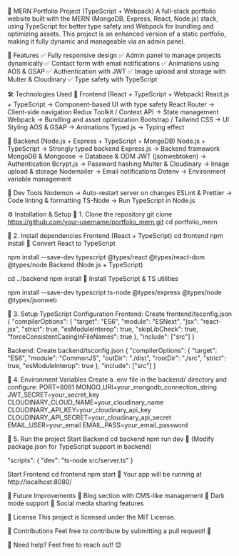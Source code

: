 🚀 MERN Portfolio Project (TypeScript + Webpack)
A full-stack portfolio website built with the MERN (MongoDB, Express, React, Node.js) stack, using TypeScript for better type safety and Webpack for bundling and optimizing assets. This project is an enhanced version of a static portfolio, making it fully dynamic and manageable via an admin panel.


📌 Features
✅ Fully responsive design
✅ Admin panel to manage projects dynamically
✅ Contact form with email notifications
✅ Animations using AOS & GSAP
✅ Authentication with JWT
✅ Image upload and storage with Multer & Cloudinary
✅ Type safety with TypeScript


🛠 Technologies Used
🔹 Frontend (React + TypeScript + Webpack)
React.js + TypeScript → Component-based UI with type safety
React Router → Client-side navigation
Redux Toolkit / Context API → State management
Webpack → Bundling and asset optimization
Bootstrap / Tailwind CSS → UI Styling
AOS & GSAP → Animations
Typed.js → Typing effect

🔹 Backend (Node.js + Express + TypeScript + MongoDB)
Node.js + TypeScript → Strongly typed backend
Express.js → Backend framework
MongoDB & Mongoose → Database & ODM
JWT (jsonwebtoken) → Authentication
Bcrypt.js → Password hashing
Multer & Cloudinary → Image upload & storage
Nodemailer → Email notifications
Dotenv → Environment variable management

🔹 Dev Tools
Nodemon → Auto-restart server on changes
ESLint & Prettier → Code linting & formatting
TS-Node → Run TypeScript in Node.js


⚙️ Installation & Setup
🔹 1. Clone the repository
git clone https://github.com/your-username/portfolio_mern.git
cd portfolio_mern

🔹 2. Install dependencies
Frontend (React + TypeScript)
cd frontend
npm install
📌 Convert React to TypeScript

npm install --save-dev typescript @types/react @types/react-dom @types/node
Backend (Node.js + TypeScript)

cd ../backend
npm install
📌 Install TypeScript & TS utilities

npm install --save-dev typescript ts-node @types/express @types/node @types/jsonweb


🔹 3. Setup TypeScript Configuration
Frontend: Create frontend/tsconfig.json
{
  "compilerOptions": {
    "target": "ES6",
    "module": "ESNext",
    "jsx": "react-jsx",
    "strict": true,
    "esModuleInterop": true,
    "skipLibCheck": true,
    "forceConsistentCasingInFileNames": true
  },
  "include": ["src"]
}

Backend: Create backend/tsconfig.json
{
  "compilerOptions": {
    "target": "ES6",
    "module": "CommonJS",
    "outDir": "./dist",
    "rootDir": "./src",
    "strict": true,
    "esModuleInterop": true
  },
  "include": ["src"]
}


🔹 4. Environment Variables
Create a .env file in the backend/ directory and configure:
PORT=8081
MONGO_URI=your_mongodb_connection_string
JWT_SECRET=your_secret_key
CLOUDINARY_CLOUD_NAME=your_cloudinary_name
CLOUDINARY_API_KEY=your_cloudinary_api_key
CLOUDINARY_API_SECRET=your_cloudinary_api_secret
EMAIL_USER=your_email
EMAIL_PASS=your_email_password


🔹 5. Run the project
Start Backend
cd backend
npm run dev
📌 (Modify package.json for TypeScript support in backend)

"scripts": {
  "dev": "ts-node src/server.ts"
}

Start Frontend
cd frontend
npm start
🚀 Your app will be running at http://localhost:8080/


📌 Future Improvements
🔹 Blog section with CMS-like management
🔹 Dark mode support
🔹 Social media sharing features


📜 License
This project is licensed under the MIT License.


🙌 Contributions
Feel free to contribute by submitting a pull request! 🚀


📩 Need help? Feel free to reach out! 😊
